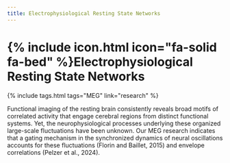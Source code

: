 ```yaml
---
title: Electrophysiological Resting State Networks
---
```

# {% include icon.html icon="fa-solid fa-bed" %}Electrophysiological Resting State Networks

{% include tags.html tags="MEG" link="research" %}

<!-- Figures -->

Functional imaging of the resting brain consistently reveals broad motifs of correlated activity that engage cerebral regions from distinct functional systems. Yet, the neurophysiological processes underlying these organized large-scale fluctuations have been unknown. Our MEG research indicates that a gating mechanism in the synchronized dynamics of neural oscillations accounts for these fluctuations (Florin and Baillet, 2015) and envelope correlations (Pelzer et al., 2024). 

<!-- Citations -->